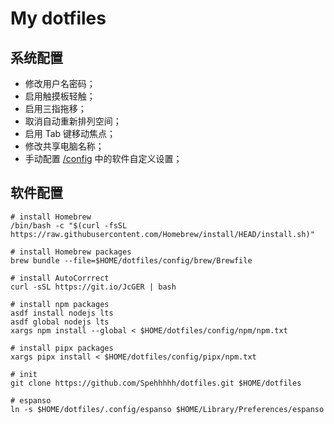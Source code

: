 # My dotfiles

## 系统配置

- 修改用户名密码；
- 启用触摸板轻触；
- 启用三指拖移；
- 取消自动重新排列空间；
- 启用 Tab 键移动焦点；
- 修改共享电脑名称；
- 手动配置 [/config](config) 中的软件自定义设置；

## 软件配置

```Shell
# install Homebrew
/bin/bash -c "$(curl -fsSL https://raw.githubusercontent.com/Homebrew/install/HEAD/install.sh)"

# install Homebrew packages
brew bundle --file=$HOME/dotfiles/config/brew/Brewfile

# install AutoCorrrect
curl -sSL https://git.io/JcGER | bash

# install npm packages
asdf install nodejs lts
asdf global nodejs lts
xargs npm install --global < $HOME/dotfiles/config/npm/npm.txt

# install pipx packages
xargs pipx install < $HOME/dotfiles/config/pipx/npm.txt
```

```Shell
# init
git clone https://github.com/Spehhhhh/dotfiles.git $HOME/dotfiles

# espanso
ln -s $HOME/dotfiles/.config/espanso $HOME/Library/Preferences/espanso
```
